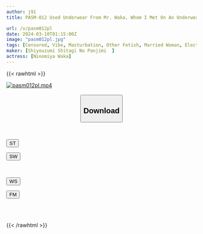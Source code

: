 ```yaml
---
author: j91
title: PASM-012 Used Underwear From Mr. Waka, Whom I Met On An Underwear Purchasing Site.

url: /v/pasm012pl
date: 2024-03-10T01:15:00Z
image: "pasm012pl.jpg"
tags: [Censored, Vibe, Masturbation, Other Fetish, Married Woman, Electric Massager, Lingerie, Urination, Close Up, Dildo	]
maker: [Shiyouzumi Shitagi No Panjimi  ]
actress: [Ninomiya Waka]
---
```



{{< rawhtml >}}

<div class="video" data-videoid="AwYX0lZgJVFX7eO">
    <a href="javascript:;">
        <img src="/v/pasm012pl/pasm012pl.jpg" width="WIDTH" height="HEIGHT" alt="pasm012pl.mp4" loading="lazy">
    </a>
</div>

<script type="text/javascript" src="https://j91.asia/asset/on-demand-st.js"></script>

<br>
  <link rel="stylesheet" href="https://j91.asia/asset/bs5.css">
  
  <center>
  <button class="btn btn-primary" type="button" data-bs-toggle="collapse" data-bs-target=".multi-collapse" aria-expanded="false" aria-controls="multiCollapseExample1 multiCollapseExample2"><h2>Download</h2></button></center>
</p>
<div class="row">
  <div class="col">
    <div class="collapse multi-collapse" id="multiCollapseExample1">
      <div class="card card-body">
	      	      <br>
<div class="buttons">  
<p><a href="https://streamtape.to/v/AwYX0lZgJVFX7eO" target="_blank"><button class="btn-hover color-3"><i class="fa fa-download"></i> ST</button></a></p>
<p><a href="https://cdnwish.com/6buldgk64p1e" target="_blank"><button class="btn-hover color-2"><i class="fa fa-download"></i> SW</button></a></p></div>
    </div>
  </div>
</div>
  <div class="col">
    <div class="collapse multi-collapse" id="multiCollapseExample2">
      <div class="card card-body">
	      <br>
<div class="buttons">
<p><a href="https://wolfstream.tv/tukpb11dnbek"><button class="btn-hover color-9"><i class="fa fa-download"></i> WS</button></a></p>
<p><a href="https://filemoon.sx/d/1okzqdcar6g5"><button class="btn-hover color-8"><i class="fa fa-download"></i> FM</button></a></p></div>
<br><br>
      </div>
    </div>
  </div>
</div>

{{< /rawhtml >}}